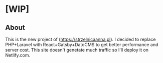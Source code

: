 # [WIP]

## About

This is the new project of (https://strzelnicaanna.pl). I decided to replace PHP+Laravel with React+Gatsby+DatoCMS to get better performance and server cost. This site doesn't genetate much traffic so I'll deploy it on Netlify.com.
